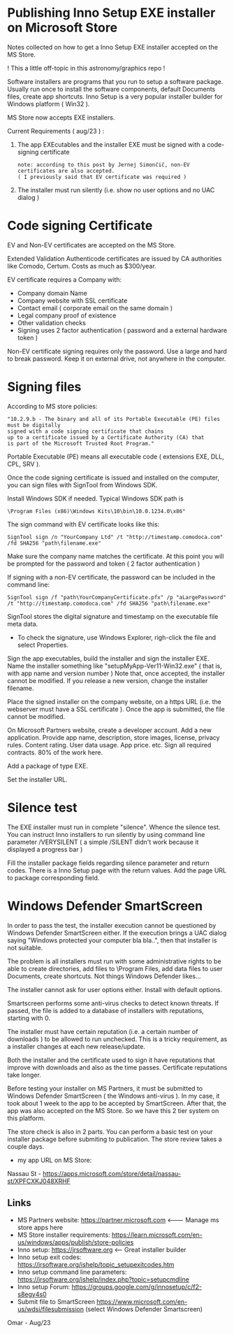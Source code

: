 # Publishing Inno Setup EXE installer on Microsoft Store

Notes collected on how to get a Inno Setup EXE installer accepted on the MS Store.

! This a little off-topic in this astronomy/graphics repo !

Software installers are programs that you run to setup a software package.  
Usually run once to install the software components, default Documents files,
create app shortcuts. Inno Setup is a very popular installer builder
for Windows platform ( Win32 ).

MS Store now accepts EXE installers.

Current Requirements ( aug/23 ) :

1) The app EXEcutables and the installer EXE must be signed with a code-signing certificate

       note: according to this post by Jernej Simončič, non-EV certificates are also accepted.
       ( I previously said that EV certificate was required )

2) The installer must run silently (i.e. show no user options and no UAC dialog )   

# Code signing Certificate 

EV and Non-EV certificates are accepted on the MS Store.

Extended Validation Authenticode certificates are issued by CA authorities
like Comodo, Certum. Costs as much as $300/year.

EV certificate requires a Company with:

* Company domain Name
* Company website with SSL certificate
* Contact email ( corporate email on the same domain )
* Legal company proof of existence
* Other validation checks
* Signing uses 2 factor authentication ( password and a external hardware token )

Non-EV certificate signing requires only the password. Use a large and hard to break password.
Keep it on external drive, not anywhere in the computer. 

# Signing files

According to MS store policies:

    "10.2.9.b - The binary and all of its Portable Executable (PE) files must be digitally 
    signed with a code signing certificate that chains 
    up to a certificate issued by a Certificate Authority (CA) that 
    is part of the Microsoft Trusted Root Program."

Portable Executable (PE) means all executable code ( extensions EXE, DLL, CPL, SRV ).

Once the code signing certificate is issued and installed on the computer, 
you can sign files with SignTool from Windows SDK. 

Install Windows SDK if needed. Typical Windows SDK path is 

    \Program Files (x86)\Windows Kits\10\bin\10.0.1234.0\x86"              

The sign command with EV certificate looks like this:

    SignTool sign /n "YourCompany Ltd" /t "http://timestamp.comodoca.com" /fd SHA256 "path\filename.exe"

Make sure the company name matches the certificate. At this point you will be prompted for the password and token ( 2 factor authentication )

If signing with a non-EV certificate, the password can be included in the command line:

    SignTool sign /f "path\YourCompanyCertificate.pfx" /p "aLargePassword" /t "http://timestamp.comodoca.com" /fd SHA256 "path\filename.exe"

SignTool stores the digital signature and timestamp on the executable file meta data.

* To check the signature, use Windows Explorer, righ-click the file and select Properties.

Sign the app executables, build the installer and sign the installer EXE.
Name the installer something like "setupMyApp-Ver11-Win32.exe" ( that is, with app name and version number )
Note that, once accepted, the installer cannot be modified. If you release a new version,
change the installer filename.

Place the signed installer on the company website, on a https URL (i.e. the webserver must have a SSL certificate ).
Once the app is submitted, the file cannot be modified.

On Microsoft Partners website, create a developer account.
Add a new application. Provide app name, description,
store images, license, privacy rules. Content rating. User data usage. App price. etc. 
Sign all required contracts. 80% of the work here.

Add a package of type EXE.

Set the installer URL.

# Silence test

The EXE installer  must run in complete "silence". Whence the silence test.
You can instruct Inno installers to run silently by using command line parameter /VERYSILENT
( a simple /SILENT didn't work because it displayed a progress bar )

Fill the installer package fields regarding silence parameter
and return codes. There is a Inno Setup page with the return values.
Add the page URL to package corresponding field.

# Windows Defender SmartScreen

In order to pass the test, the installer execution cannot be questioned 
by Windows Defender SmartScreen either. If the execution brings a UAC
dialog saying "Windows protected your computer bla bla..", then that
installer is not suitable.

The problem is all installers must run with some administrative rights
to be able to create directories, add files to \Program Files\,
add data files to user Documents, create shortcuts. 
Not things Windows Defender likes...

The installer cannot ask for user options either. Install with default options.

Smartscreen performs some anti-virus checks to detect known threats. 
If passed, the file is added to a database of installers with reputations,
starting with 0.

The installer must have certain reputation (i.e. a certain number of downloads ) 
to be allowed to run unchecked. This is a tricky requirement, as a 
installer changes at each new release/update. 

Both the installer and the certificate used to sign it have reputations
that improve with downloads and also as the time passes.
Certificate reputations take longer.  

Before testing your installer on MS Partners, it must be submitted to
Windows Defender SmartScreen ( the Windows anti-virus ). 
In my case, it took about 1 week to the app to be accepted by SmartScreen.
After that, the app was also accepted on the MS Store.
So we have this 2 tier system on this platform.

The store check is also in 2 parts. You can perform a basic test on 
your installer package before submiting to publication.
The store review takes a couple days.

* my app URL on MS Store:

Nassau St - https://apps.microsoft.com/store/detail/nassau-st/XPFCXKJ048XRHF

## Links

* MS Partners website:  https://partner.microsoft.com    <--- Manage ms store apps here
* MS Store installer requirements: https://learn.microsoft.com/en-us/windows/apps/publish/store-policies
* Inno setup: https://jrsoftware.org  <-- Great installer builder
* Inno setup exit codes: https://jrsoftware.org/ishelp/topic_setupexitcodes.htm
* Inno setup command line parameters: https://jrsoftware.org/ishelp/index.php?topic=setupcmdline
* Inno setup Forum: https://groups.google.com/g/innosetup/c/f2-s8egy4s0
* Submit file to SmartScreen https://www.microsoft.com/en-us/wdsi/filesubmission  (select Windows Defender Smartscreen) 
  

Omar - Aug/23




